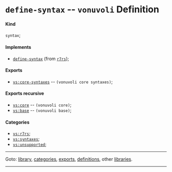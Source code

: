 

<a id='definition__vonuvoli__define-syntax'></a>

# `define-syntax` -- `vonuvoli` Definition


<a id='definition__vonuvoli__define-syntax__kind'></a>

#### Kind

`syntax`;


<a id='definition__vonuvoli__define-syntax__implements'></a>

#### Implements

 * [`define-syntax`](../../r7rs/definitions/define-syntax.md#definition__r7rs__define-syntax) (from [`r7rs`](../../r7rs/_index.md#library__r7rs));


<a id='definition__vonuvoli__define-syntax__exports'></a>

#### Exports

 * [`vs:core-syntaxes`](../../vonuvoli/exports/vs_3a_core-syntaxes.md#export__vonuvoli__vs_3a_core-syntaxes) -- `(vonuvoli core syntaxes)`;


<a id='definition__vonuvoli__define-syntax__exports-recursive'></a>

#### Exports recursive

 * [`vs:core`](../../vonuvoli/exports/vs_3a_core.md#export__vonuvoli__vs_3a_core) -- `(vonuvoli core)`;
 * [`vs:base`](../../vonuvoli/exports/vs_3a_base.md#export__vonuvoli__vs_3a_base) -- `(vonuvoli base)`;


<a id='definition__vonuvoli__define-syntax__categories'></a>

#### Categories

 * [`vs:r7rs`](../../vonuvoli/categories/vs_3a_r7rs.md#category__vonuvoli__vs_3a_r7rs);
 * [`vs:syntaxes`](../../vonuvoli/categories/vs_3a_syntaxes.md#category__vonuvoli__vs_3a_syntaxes);
 * [`vs:unsupported`](../../vonuvoli/categories/vs_3a_unsupported.md#category__vonuvoli__vs_3a_unsupported);

----

Goto: [library](../../vonuvoli/_index.md#library__vonuvoli), [categories](../../vonuvoli/categories/_index.md#toc__vonuvoli__categories), [exports](../../vonuvoli/exports/_index.md#toc__vonuvoli__exports), [definitions](../../vonuvoli/definitions/_index.md#toc__vonuvoli__definitions), other [libraries](../../_libraries.md#toc__libraries).

----

